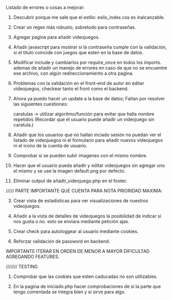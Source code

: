 Listado de errores o cosas a mejorar:

1. Descubrir porque me sale que el estilo: esilo_index.css es inalcanzable.

2. Crear un regex más robusto, sobretodo para contraseñas.

3. Agregar pagina para añadir videojuegos.

4. Añadir javascript para mostrar si la contraseña cumple con la validación, si el titulo coincide con juegos que esten en la base de datos.

7. Modificar include y cambiarlos por require_once en todos los imports. ademas de añadir un manejo de errores en caso de que no se encuentre ese archivo, con algún redireccionamiento a otra pagina.

8. Problemas con la validación en el front-end de autor en editar videojuegos, checkear tanto el front como el backend.

9. Ahora ya puedo hacer un update a la base de datos; Faltan por resolver las siguientes cuestiones:

    caratulas -> utilizar algoritmo/función para evitar que halla nombre repetidos
    (Recordar que el usuario puede añadir un videojuego sin caratula.)


10. Añadir que los usuarios que no hallan inciado sesión no puedan ver el listado de videojuegos ni el formulario para añadir nuevos videojuegos ni el icono de la cuenta de usuario. 


11. Comprobar si se pueden subir imagenes con el mismo nombre.

12. Hacer que el usuario pueda añadir y editar videojuegos sin agregar uno el mismo y se use la imagen default.png por defecto.

13. Eliminar output de añadir_videojuego.php en el footer.



///// PARTE IMPORTANTE QUE CUENTA PARA NOTA PRIORIDAD MAXIMA:



3. Crear vista de estadísticas para ver visualizaciones de nuestros videojuegos.

4. Añadir a la vista de detalles de videojuegos la posibilidad de indicar
si nos gusta o no. esto se enviara mediante petición ajax.

5. Crear check para autologgear al usuario mediante cookies.

6. Reforzar validación de password en backend.

IMPORTANTE ITERAR EN ORDEN DE MENOR A MAYOR DIFICULTAD AGREGANDO FEATURES.


/////// TESTING

1. Comprobar que las cookies que esten caducadas no son utilizables. 

2. En la pagina de iniciado.php hacer comprobaciones de si la parte que tengo comentada se integra bien y si sirve para algo.